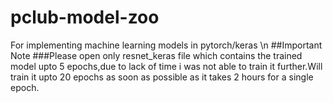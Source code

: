 # pclub-model-zoo
For implementing machine learning models in pytorch/keras
\n
##Important Note
###Please open only resnet_keras file which contains the trained model upto 5 epochs,due to lack of time i was not able to train it further.Will train it upto 20 epochs as soon as possible as it takes 2 hours for a single epoch.
